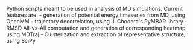 Python scripts meant to be used in analysis of MD simulations. Current features are: 
	- generation of potential energy timeseries from MD, using OpenMM
	- trajectory decorrelation, using J. Chodera's PyMBAR library
	- RMSD All-vs-All computation and generation of corresponding heatmap, using MDTraj
	- Clusterization and extraction of representative structure, using SciPy


	
	

